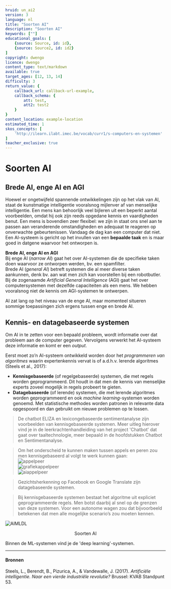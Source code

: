 ```yaml
---
hruid: un_ai2
version: 3
language: nl
title: "Soorten AI"
description: "Soorten AI"
keywords: [""]
educational_goals: [
    {source: Source, id: id}, 
    {source: Source2, id: id2}
]
copyright: dwengo
licence: dwengo
content_type: text/markdown
available: true
target_ages: [12, 13, 14]
difficulty: 3
return_value: {
    callback_url: callback-url-example,
    callback_schema: {
        att: test,
        att2: test2
    }
}
content_location: example-location
estimated_time: 1
skos_concepts: [
    'http://ilearn.ilabt.imec.be/vocab/curr1/s-computers-en-systemen'
]
teacher_exclusive: true
---
```


# Soorten AI

## Brede AI, enge AI en AGI

Hoewel er ongetwijfeld spannende ontwikkelingen zijn op het vlak van AI, staat de kunstmatige intelligentie vooralsnog mijlenver af van menselijke intelligentie. Een mens kan behoorlijk veel bijleren uit een beperkt aantal voorbeelden, omdat hij ook zijn reeds opgedane kennis en vaardigheden benut. Een mens is bovendien zeer flexibel: we zijn in staat ons snel aan te passen aan veranderende omstandigheden en adequaat te reageren op onverwachte gebeurtenissen. Vandaag de dag kan een computer dat niet. Een AI-systeem is gericht op het invullen van een **bepaalde taak** en is maar goed in datgene waarvoor het ontworpen is.

<div class="alert alert-box alert-success">
    <strong>Brede AI, enge AI en AGI</strong><br> 
    Bij enge AI (<em>narrow AI</em>) gaat het over AI-systemen die de specifieke taken doen waarvoor ze ontworpen werden, bv. een spamfilter. <br>
    Brede AI (<em>general AI</em>) betreft systemen die al meer diverse taken aankunnen, denk bv. aan wat men zich kan voorstellen bij een robotbutler. <br>
    Bij de zogenaamde <em>Artificial General Intelligence</em> (AGI) gaat het over computersystemen met dezelfde capaciteiten als een mens. We hebben vooralsnog niet de kennis om AGI-systemen te ontwerpen. 
</div>

AI zat lang op het niveau van de enge AI, maar momenteel situeren sommige toepassingen zich ergens tussen enge en brede AI. 

## Kennis- en datagebaseerde systemen

Om AI in te zetten voor een bepaald probleem, wordt informatie over dat probleem aan de computer gegeven. Vervolgens verwerkt het AI-systeem deze informatie en komt er een *output*. 

Eerst moet zo’n AI-systeem ontwikkeld worden door het *programmeren van algoritmes* waarin expertenkennis vervat is of a.d.h.v. lerende algoritmes (Steels et al., 2017): 

- **Kennisgebaseerde** (of regelgebaseerde) systemen, die met regels worden geprogrammeerd. Dit houdt in dat men de kennis van menselijke experts zoveel mogelijk in regels probeert te gieten. 
- **Datagebaseerde** (of lerende) systemen, die met lerende algoritmes worden geprogrammeerd en ook *machine learning*-systemen worden genoemd. Met statistische methodes worden patronen in relevante data opgespoord en dan gebruikt om nieuwe problemen op te lossen. 

> De chatbot ELIZA en lexicongebaseerde sentimentanalyse zijn voorbeelden van kennisgebaseerde systemen. Meer uitleg hierover vind je in de leerkrachtenhandleiding van het project 'Chatbot' dat gaat over taaltechnologie, meer bepaald in de hoofdstukken Chatbot en Sentimentanalyse. 

> Om het onderscheid te kunnen maken tussen appels en peren zou men kennisgebaseerd al volgt te werk kunnen gaan:<br>
> ![appelpeer](https://user-images.githubusercontent.com/48352335/222241824-c9c43bb2-9f61-4c9c-b02d-2f9afff7b66b.png)<br>
> ![grafiekappelpeer](https://user-images.githubusercontent.com/48352335/222241772-8a2a37b2-4168-4f1b-8bf9-ab6baf23bd1d.png)<br>
> ![aiappelpeer](https://user-images.githubusercontent.com/48352335/222241756-dc5a5c42-d1f6-4b53-8af6-fdf09d395b93.png)

> Gezichtsherkenning op Facebook en Google Translate zijn datagebaseerde systemen.

> Bij kennisgebaseerde systemen bestaat het algoritme uit expliciet geprogrammeerde regels. Men botst daarbij al snel op de grenzen van deze systemen. Voor een autonome wagen zou dat bijvoorbeeld betekenen dat men alle mogelijke scenario’s zou moeten kennen.

![AIMLDL](https://user-images.githubusercontent.com/48352335/218815994-b1befa16-019e-46a3-a29c-f611faeecfd3.png)
<center> Soorten AI</center>

Binnen de ML-systemen vind je de 'deep learning'-systemen.

-------------
#### Bronnen
Steels, L., Berendt, B., Pizurica, A., & Vandewalle, J. (2017). *Artificiële intelligentie. Naar een vierde industriële revolutie?* Brussel: KVAB Standpunt 53.

